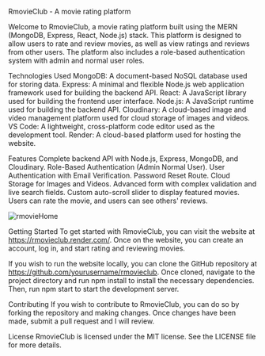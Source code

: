 RmovieClub - A movie rating platform

Welcome to RmovieClub, a movie rating platform built using the MERN (MongoDB, Express, React, Node.js) stack.
This platform is designed to allow users to rate and review movies, as well as view ratings and reviews from other users.
The platform also includes a role-based authentication system with admin and normal user roles.

Technologies Used
MongoDB: A document-based NoSQL database used for storing data.
Express: A minimal and flexible Node.js web application framework used for building the backend API.
React: A JavaScript library used for building the frontend user interface.
Node.js: A JavaScript runtime used for building the backend API.
Cloudinary: A cloud-based image and video management platform used for cloud storage of images and videos.
VS Code: A lightweight, cross-platform code editor used as the development tool.
Render: A cloud-based platform used for hosting the website.

Features
Complete backend API with Node.js, Express, MongoDB, and Cloudinary.
Role-Based Authentication (Admin Normal User).
User Authentication with Email Verification.
Password Reset Route.
Cloud Storage for Images and Videos.
Advanced form with complex validation and live search fields.
Custom auto-scroll slider to display featured movies.
Users can rate the movie, and users can see others' reviews.

![rmovieHome](https://user-images.githubusercontent.com/87107030/228725278-8bc792a4-e06c-4905-8e13-7453ddb7dfe5.png)


Getting Started 
To get started with RmovieClub, 
you can visit the website at https://rmovieclub.render.com/. 
Once on the website, you can create an account, log in, and start rating and reviewing movies.

If you wish to run the website locally, 
you can clone the GitHub repository at https://github.com/yourusername/rmovieclub. 
Once cloned, navigate to the project directory and run npm install to install the necessary dependencies. 
Then, run npm start to start the development server.

Contributing 
If you wish to contribute to RmovieClub, 
you can do so by forking the repository and making changes. 
Once changes have been made, submit a pull request and I will review.

License
RmovieClub is licensed under the MIT license. See the LICENSE file for more details.
